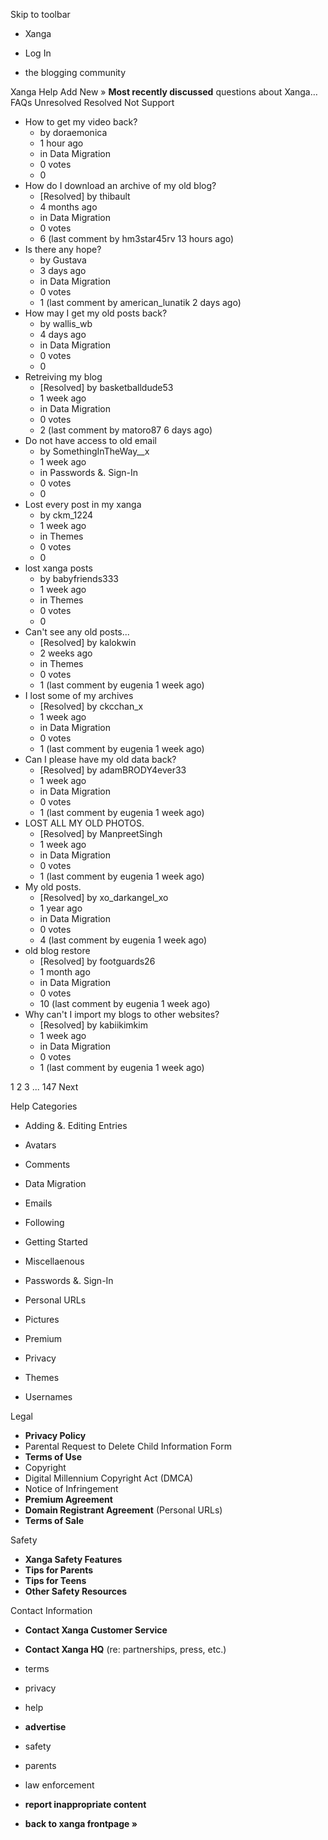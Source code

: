 Skip to toolbar

*   Xanga

*   Log In

*   the blogging community

Xanga Help Add New » **Most recently discussed** questions about Xanga… FAQs Unresolved Resolved Not Support

*   How to get my video back?
    *   by doraemonica
    *   1 hour ago
    *   in Data Migration
    *   0 votes
    *   0
*   How do I download an archive of my old blog?
    *   \[Resolved\] by thibault
    *   4 months ago
    *   in Data Migration
    *   0 votes
    *   6 (last comment by hm3star45rv 13 hours ago)
*   Is there any hope?
    *   by Gustava
    *   3 days ago
    *   in Data Migration
    *   0 votes
    *   1 (last comment by american\_lunatik 2 days ago)
*   How may I get my old posts back?
    *   by wallis\_wb
    *   4 days ago
    *   in Data Migration
    *   0 votes
    *   0
*   Retreiving my blog
    *   \[Resolved\] by basketballdude53
    *   1 week ago
    *   in Data Migration
    *   0 votes
    *   2 (last comment by matoro87 6 days ago)
*   Do not have access to old email
    *   by SomethingInTheWay\_\_x
    *   1 week ago
    *   in Passwords &. Sign-In
    *   0 votes
    *   0
*   Lost every post in my xanga
    *   by ckm\_1224
    *   1 week ago
    *   in Themes
    *   0 votes
    *   0
*   lost xanga posts
    *   by babyfriends333
    *   1 week ago
    *   in Themes
    *   0 votes
    *   0
*   Can't see any old posts...
    *   \[Resolved\] by kalokwin
    *   2 weeks ago
    *   in Themes
    *   0 votes
    *   1 (last comment by eugenia 1 week ago)
*   I lost some of my archives
    *   \[Resolved\] by ckcchan\_x
    *   1 week ago
    *   in Data Migration
    *   0 votes
    *   1 (last comment by eugenia 1 week ago)
*   Can I please have my old data back?
    *   \[Resolved\] by adamBRODY4ever33
    *   1 week ago
    *   in Data Migration
    *   0 votes
    *   1 (last comment by eugenia 1 week ago)
*   LOST ALL MY OLD PHOTOS.
    *   \[Resolved\] by ManpreetSingh
    *   1 week ago
    *   in Data Migration
    *   0 votes
    *   1 (last comment by eugenia 1 week ago)
*   My old posts.
    *   \[Resolved\] by xo\_darkangel\_xo
    *   1 year ago
    *   in Data Migration
    *   0 votes
    *   4 (last comment by eugenia 1 week ago)
*   old blog restore
    *   \[Resolved\] by footguards26
    *   1 month ago
    *   in Data Migration
    *   0 votes
    *   10 (last comment by eugenia 1 week ago)
*   Why can't I import my blogs to other websites?
    *   \[Resolved\] by kabiikimkim
    *   1 week ago
    *   in Data Migration
    *   0 votes
    *   1 (last comment by eugenia 1 week ago)

1 2 3 ... 147 Next

Help Categories

*   Adding &. Editing Entries
*   Avatars
*   Comments
*   Data Migration
*   Emails
*   Following
*   Getting Started
*   Miscellaenous

*   Passwords &. Sign-In
*   Personal URLs
*   Pictures
*   Premium
*   Privacy
*   Themes
*   Usernames

Legal

*   **Privacy Policy**
*   Parental Request to Delete Child Information Form
*   **Terms of Use**
*   Copyright
*   Digital Millennium Copyright Act (DMCA)
*   Notice of Infringement
*   **Premium Agreement**
*   **Domain Registrant Agreement** (Personal URLs)
*   **Terms of Sale**

Safety

*   **Xanga Safety Features**
*   **Tips for Parents**
*   **Tips for Teens**
*   **Other Safety Resources**

Contact Information

*   **Contact Xanga Customer Service**
*   **Contact Xanga HQ** (re: partnerships, press, etc.)

*   terms
*   privacy
*   help
*   **advertise**

*   safety
*   parents
*   law enforcement
*   **report inappropriate content**

*   **back to xanga frontpage »**